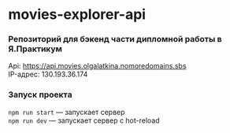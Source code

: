 # movies-explorer-api

### Репозиторий для бэкенд части дипломной работы в Я.Практикум

Api: https://api.movies.olgalatkina.nomoredomains.sbs  
IP-адрес: 130.193.36.174

### Запуск проекта

`npm run start` — запускает сервер   
`npm run dev` — запускает сервер с hot-reload

